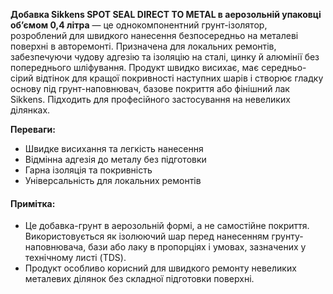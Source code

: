 **Добавка Sikkens SPOT SEAL DIRECT TO METAL в аерозольній упаковці об’ємом 0,4 літра** — це однокомпонентний грунт-ізолятор, розроблений для швидкого нанесення безпосередньо на металеві поверхні в авторемонті. Призначена для локальних ремонтів, забезпечуючи чудову адгезію та ізоляцію на сталі, цинку й алюмінії без попереднього шліфування. Продукт швидко висихає, має середньо-сірий відтінок для кращої покривності наступних шарів і створює гладку основу під грунт-наповнювач, базове покриття або фінішний лак Sikkens. Підходить для професійного застосування на невеликих ділянках.

**Переваги:**

- Швидке висихання та легкість нанесення
- Відмінна адгезія до металу без підготовки
- Гарна ізоляція та покривність
- Універсальність для локальних ремонтів

#### Примітка:

- Це добавка-грунт в аерозольній формі, а не самостійне покриття. Використовується як ізолюючий шар перед нанесенням грунту-наповнювача, бази або лаку в пропорціях і умовах, зазначених у технічному листі (TDS).
- Продукт особливо корисний для швидкого ремонту невеликих металевих ділянок без складної підготовки поверхні.

